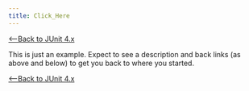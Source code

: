 ```yaml
---
title: Click_Here
---
```

[<--Back to JUnit 4.x]({{_site.pagesurl}}/JUnit_4.x)

This is just an example. Expect to see a description and back links (as above and below) to get you back to where you started.

[<--Back to JUnit 4.x]({{_site.pagesurl}}/JUnit_4.x)
